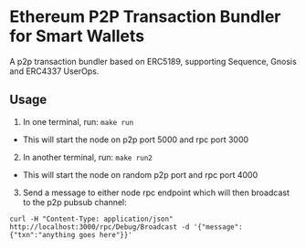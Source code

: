 Ethereum P2P Transaction Bundler for Smart Wallets
==================================================

A p2p transaction bundler based on ERC5189, supporting Sequence, Gnosis
and ERC4337 UserOps.

## Usage

1. In one terminal, run: `make run`
  * This will start the node on p2p port 5000 and rpc port 3000
2. In another terminal, run: `make run2`
  * This will start the node on random p2p port and rpc port 4000
3. Send a message to either node rpc endpoint which will then broadcast
to the p2p pubsub channel:

```
curl -H "Content-Type: application/json" http://localhost:3000/rpc/Debug/Broadcast -d '{"message":{"txn":"anything goes here"}}'
```